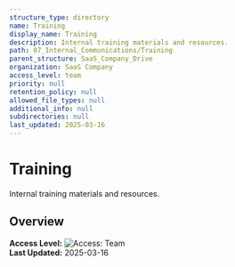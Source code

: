 ```yaml
---
structure_type: directory
name: Training
display_name: Training
description: Internal training materials and resources.
path: 07_Internal_Communications/Training
parent_structure: SaaS_Company_Drive
organization: SaaS Company
access_level: team
priority: null
retention_policy: null
allowed_file_types: null
additional_info: null
subdirectories: null
last_updated: 2025-03-16
---
```


# Training

Internal training materials and resources.

## Overview

**Access Level:** ![Access: Team](https://img.shields.io/badge/Access-Team-blue)  
**Last Updated:** 2025-03-16  
